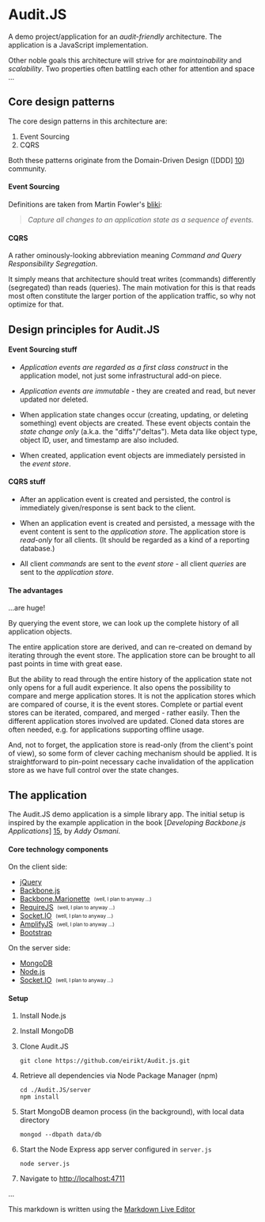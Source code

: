 # Audit.JS

A demo project/application for an _audit-friendly_ architecture.
The application is a JavaScript implementation.

Other noble goals this architecture will strive for are _maintainability_ and _scalability_.
Two properties often battling each other for attention and space ...

## Core design patterns
The core design patterns in this architecture are:

 1. Event Sourcing
 2. CQRS

Both these patterns originate from the Domain-Driven Design ([DDD] [10]) community.

#### Event Sourcing

Definitions are taken from Martin Fowler's [bliki][11]:

> _Capture all changes to an application state as a sequence of events._

#### CQRS

A rather ominously-looking abbreviation meaning _Command and Query Responsibility Segregation_.

It simply means that architecture should treat writes (commands) differently (segregated) than reads (queries).
The main motivation for this is that reads most often constitute the larger portion of the application traffic, so why not optimize for that.

## Design principles for Audit.JS

#### Event Sourcing stuff

 * _Application events are regarded as a first class construct_ in the application model, not just some infrastructural add-on piece.

 * _Application events are immutable_ - they are created and read, but never updated nor deleted.

 * When application state changes occur (creating, updating, or deleting something) event objects are created. These event objects contain the _state change only_ (a.k.a. the "diffs"/"deltas"). Meta data like object type, object ID, user, and timestamp are also included.

 * When created, application event objects are immediately persisted in the _event store_.
 
#### CQRS stuff

 * After an application event is created and persisted, the control is immediately given/response is sent back to the client.

 * When an application event is created and persisted, a message with the event content is sent to the _application store_. The application store is _read-only_ for all clients. (It should be regarded as a kind of a reporting database.)

 * All client _commands_ are sent to the _event store_ - all client _queries_ are sent to the _application store_.

#### The advantages

...are huge!

By querying the event store, we can look up the complete history of all application objects.

The entire application store are derived, and can re-created on demand by iterating through the event store.
The application store can be brought to all past points in time with great ease.

But the ability to read through the entire history of the application state not only opens for a full audit experience. 
It also opens the possibility to compare and merge application stores. 
It is not the application stores which are compared of course, it is the event stores. 
Complete or partial event stores can be iterated, compared, and merged - rather easily.
Then the different application stores involved are updated.
Cloned data stores are often needed, e.g. for applications supporting offline usage.

And, not to forget, the application store is read-only (from the client's point of view), so some form of clever caching mechanism should be applied.
It is straightforward to pin-point necessary cache invalidation of the application store as we have full control over the state changes.


## The application

The Audit.JS demo application is a simple library app.
The initial setup is inspired by the example application in the book [_Developing Backbone.js Applications_] [15], by _Addy Osmani_.

#### Core technology components

On the client side:

 * [jQuery][20]
 * [Backbone.js][21]
 * [Backbone.Marionette][22]&nbsp;&nbsp;<sub><sup>(well, I plan to anyway ...)</sup></sub>
 * [RequireJS][23]&nbsp;&nbsp;<sub><sup>(well, I plan to anyway ...)</sup></sub>
 * [Socket.IO][24]&nbsp;&nbsp;<sub><sup>(well, I plan to anyway ...)</sup></sub>
 * [AmplifyJS][25]&nbsp;&nbsp;<sub><sup>(well, I plan to anyway ...)</sup></sub>
 * [Bootstrap][26]

On the server side:

 * [MongoDB][30]
 * [Node.js][31]
 * [Socket.IO][23]&nbsp;&nbsp;<sub><sup>(well, I plan to anyway ...)</sup></sub>


#### Setup

 1. Install Node.js

 1. Install MongoDB

 1. Clone Audit.JS

    ```
    git clone https://github.com/eirikt/Audit.js.git
    ```

 1. Retrieve all dependencies via Node Package Manager (npm)

    ```
    cd ./Audit.JS/server
    npm install
    ```

 1. Start MongoDB deamon process (in the background), with local data directory

    ```
    mongod --dbpath data/db
    ```

 1. Start the Node Express app server configured in `server.js`

    ```
    node server.js
    ```

 1. Navigate to [http://localhost:4711](http://localhost:4711)


...

This markdown is written using the [Markdown Live Editor][50]

[10]: http://en.wikipedia.org/wiki/Domain-driven_design
[11]: http://martinfowler.com/eaaDev/EventSourcing.html
[15]: http://addyosmani.github.io/backbone-fundamentals/#exercise-2-book-library---your-first-restful-backbone.js-app

[20]: http://jquery.com
[21]: http://backbonejs.org
[22]: http://marionettejs.com
[23]: http://requirejs.org
[24]: http://socket.io
[25]: http://amplifyjs.com
[26]: http://twitter.github.io/bootstrap

[30]: http://www.mongodb.org
[31]: http://nodejs.org

[50]: http://jrmoran.com/playground/markdown-live-editor
